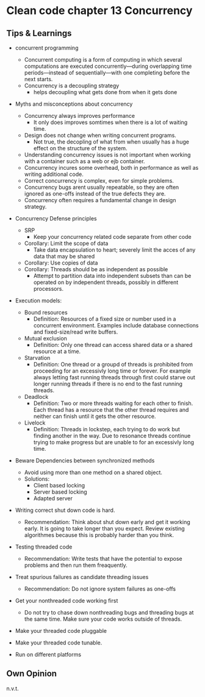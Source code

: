 # Clean code chapter 13 Concurrency

## Tips & Learnings
- concurrent programming
    - Concurrent computing is a form of computing in which several computations are executed concurrently—during overlapping time periods—instead of sequentially—with one completing before the next starts.
    - Concurrency is a decoupling strategy
        - helps decoupling what gets done from when it gets done 

- Myths and misconceptions about concurrency
    - Concurrency always improves performance
        - It only does improves somtimes when there is a lot of waiting time. 
    - Design does not change when writing concurrent programs.
        - Not true, the decopling of what from when usually has a huge effect on the structure of the system.
    - Understanding concurrency issues is not important when working with a container such as a web or ejb container. 
    - Concurrency incures some overhead, both in performance as well as writing additional code.
    - Correct concurrency is complex, even for simple problems.
    - Concurrency bugs arent usually repeatable, so they are often ignored as one-offs instead of the true defects they are.
    - Concurrency often requires a fundamental change in design strategy.

- Concurrency Defense principles
    - SRP
        - Keep your concurrency related code separate from other code
    - Corollary: Limit the scope of data
        - Take data encapsulation to heart; severely limit the acces of any data that may be shared
    - Corollary: Use copies of data
    - Corollary: Threads should be as independent as possible
        - Attempt to partition data into independent subsets than can be operated on by independent threads, possibly in different processors.

- Execution models:
    - Bound resources
        - Definition: Resources of a fixed size or number used in a concurrent environment. Examples include database connections and fixed-size/read write buffers.
    - Mutual exclusion
        - Definition: Only one thread can access shared data or a shared resource at a time.
    - Starvation
        - Definition: One thread or a groupd of threads is prohibited from proceeding for an excessivly long time or forever. For example always letting fast running threads through first could starve out longer running threads if there is no end to the fast running threads.
    - Deadlock
        - Definition: Two or more threads waiting for each other to finish. Each thread has a resource that the other thread requires and neither can finish until it gets the other resource.
    - Livelock
        - Definition: Threads in lockstep, each trying to do work but finding another in the way. Due to resonance threads continue trying to make progress but are unable to for an excessivly long time.

- Beware Dependencies between synchronized methods
    - Avoid using more than one method on a shared object.
    - Solutions:
        - Client based locking
        - Server based locking
        - Adapted server

- Writing correct shut down code is hard. 
    - Recommendation: Think about shut down early and get it working early. It is going to take longer than you expect. Review existing algorithmes because this is probably harder than you think.
- Testing threaded code
    - Recommendation: Write tests that have the potential to expose problems and then run them freaquently. 
- Treat spurious failures as candidate threading issues
    - Recommendation: Do not ignore system failures as one-offs
- Get your nonthreaded code working first
    - Do not try to chase down nonthreading bugs and threading bugs at the same time. Make sure your code works outside of threads.
- Make your threaded code pluggable
- Make your threaded code tunable.
- Run on different platforms

## Own Opinion
n.v.t.